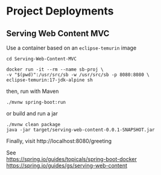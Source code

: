 # Project Deployments

## Serving Web Content MVC
Use a container based on an `eclipse-temurin` image
```
cd Serving-Web-Content-MVC

docker run -it --rm --name sb-proj \
-v "$(pwd)":/usr/src/sb -w /usr/src/sb -p 8080:8080 \
eclipse-temurin:17-jdk-alpine sh
```

then, run with Maven
```
./mvnw spring-boot:run
```

or build and run a jar
```
./mvnw clean package
java -jar target/serving-web-content-0.0.1-SNAPSHOT.jar
```

Finally, visit http://localhost:8080/greeting

See  
https://spring.io/guides/topicals/spring-boot-docker  
https://spring.io/guides/gs/serving-web-content
